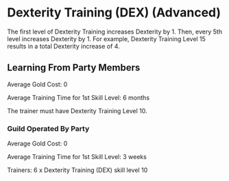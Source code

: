 # Dexterity Training (DEX) (Advanced)

The first level of Dexterity Training increases Dexterity by 1. Then, every 5th level increases Dexterity by 1. For example, Dexterity Training Level 15 results in a total Dexterity increase of 4.

## Learning From Party Members

Average Gold Cost: 0

Average Training Time for 1st Skill Level: 6 months

The trainer must have Dexterity Training Level 10.

### Guild Operated By Party

Average Gold Cost: 0

Average Training Time for 1st Skill Level: 3 weeks

Trainers: 6 x Dexterity Training (DEX) skill level 10
